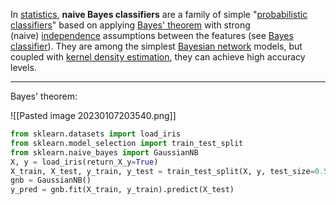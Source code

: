 
In [statistics](https://en.wikipedia.org/wiki/Statistics "Statistics"), **naive Bayes classifiers** are a family of simple "[probabilistic classifiers](https://en.wikipedia.org/wiki/Probabilistic_classification "Probabilistic classification")" based on applying [Bayes' theorem](https://en.wikipedia.org/wiki/Bayes%27_theorem "Bayes' theorem") with strong (naive) [independence](https://en.wikipedia.org/wiki/Statistical_independence "Statistical independence") assumptions between the features (see [Bayes classifier](https://en.wikipedia.org/wiki/Bayes_classifier "Bayes classifier")). They are among the simplest [Bayesian network](https://en.wikipedia.org/wiki/Bayesian_network "Bayesian network") models, but coupled with [kernel density estimation](https://en.wikipedia.org/wiki/Kernel_density_estimation "Kernel density estimation"), they can achieve high accuracy levels.

---
Bayes' theorem:

![[Pasted image 20230107203540.png]]

```python
from sklearn.datasets import load_iris
from sklearn.model_selection import train_test_split
from sklearn.naive_bayes import GaussianNB
X, y = load_iris(return_X_y=True)
X_train, X_test, y_train, y_test = train_test_split(X, y, test_size=0.5, random_state=0)
gnb = GaussianNB()
y_pred = gnb.fit(X_train, y_train).predict(X_test)
```

